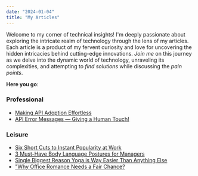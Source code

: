 ```yaml
---
date: "2024-01-04"
title: "My Articles"
---
```

Welcome to my corner of technical insights! I'm deeply passionate about exploring the intricate realm of technology through the lens of my articles. Each article is a product of my fervent curiosity and love for uncovering the hidden intricacies behind cutting-edge innovations. *Join me* on this journey as we delve into the dynamic world of technology, unraveling its complexities, and attempting to *find solutions* while discussing the *pain points*. 

**Here you go**:
### Professional
* <a href="https://medium.com/@ArifMohammed/making-api-adoption-effortless-through-collateral-72faf64eaeef" target="_blank">Making API Adoption Effortless</a>
* <a href="https://medium.com/@ArifMohammed/api-error-messages-giving-a-human-touch-5d9fc3ceeac0" target="_blank">API Error Messages — Giving a Human Touch!</a>

### Leisure
*  <a href="https://www.linkedin.com/pulse/20140712083222-30278136-six-short-cuts-to-instant-popularity-at-work/" target="_blank">Six Short Cuts to Instant Popularity at Work</a>
* <a href="https://www.linkedin.com/pulse/3-must-have-body-language-postures-managers-arif-mohammed/" target="_blank">3 Must-Have Body Language Postures for Managers</a>
* <a href="https://medium.com/@ArifMohammed/one-single-biggest-reason-yoga-is-way-easier-than-anything-else-c2244f9ff49d" target="_blank">Single Biggest Reason Yoga is Way Easier Than Anything Else</a>
* <a href="https://www.linkedin.com/pulse/20141021174351-30278136-why-office-romance-needs-a-fair-chance" target=_blank>"Why Office Romance Needs a Fair Chance?</a>